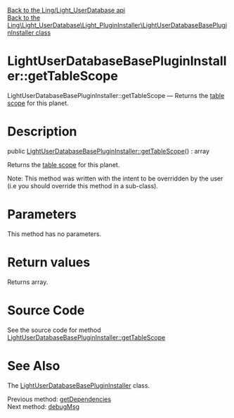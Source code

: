 [Back to the Ling/Light_UserDatabase api](https://github.com/lingtalfi/Light_UserDatabase/blob/master/doc/api/Ling/Light_UserDatabase.md)<br>
[Back to the Ling\Light_UserDatabase\Light_PluginInstaller\LightUserDatabaseBasePluginInstaller class](https://github.com/lingtalfi/Light_UserDatabase/blob/master/doc/api/Ling/Light_UserDatabase/Light_PluginInstaller/LightUserDatabaseBasePluginInstaller.md)


LightUserDatabaseBasePluginInstaller::getTableScope
================



LightUserDatabaseBasePluginInstaller::getTableScope — Returns the [table scope](https://github.com/lingtalfi/TheBar/blob/master/discussions/table-scope.md) for this planet.




Description
================


public [LightUserDatabaseBasePluginInstaller::getTableScope](https://github.com/lingtalfi/Light_UserDatabase/blob/master/doc/api/Ling/Light_UserDatabase/Light_PluginInstaller/LightUserDatabaseBasePluginInstaller/getTableScope.md)() : array




Returns the [table scope](https://github.com/lingtalfi/TheBar/blob/master/discussions/table-scope.md) for this planet.

Note: This method was written with the intent to be overridden by the user (i.e you should override this method in a sub-class).



Parameters
================

This method has no parameters.


Return values
================

Returns array.








Source Code
===========
See the source code for method [LightUserDatabaseBasePluginInstaller::getTableScope](https://github.com/lingtalfi/Light_UserDatabase/blob/master/Light_PluginInstaller/LightUserDatabaseBasePluginInstaller.php#L198-L201)


See Also
================

The [LightUserDatabaseBasePluginInstaller](https://github.com/lingtalfi/Light_UserDatabase/blob/master/doc/api/Ling/Light_UserDatabase/Light_PluginInstaller/LightUserDatabaseBasePluginInstaller.md) class.

Previous method: [getDependencies](https://github.com/lingtalfi/Light_UserDatabase/blob/master/doc/api/Ling/Light_UserDatabase/Light_PluginInstaller/LightUserDatabaseBasePluginInstaller/getDependencies.md)<br>Next method: [debugMsg](https://github.com/lingtalfi/Light_UserDatabase/blob/master/doc/api/Ling/Light_UserDatabase/Light_PluginInstaller/LightUserDatabaseBasePluginInstaller/debugMsg.md)<br>

